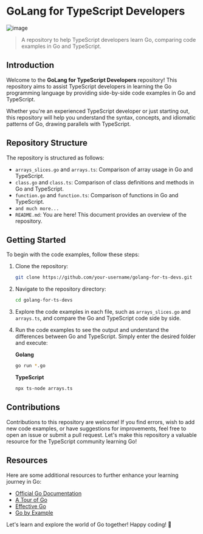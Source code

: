 # GoLang for TypeScript Developers

![image](https://github.com/oliveirabalsa/go-for-ts-devs/assets/57500163/02b2e316-ac6d-4928-a6d8-c69a3c538411)

> A repository to help TypeScript developers learn Go, comparing code examples in Go and TypeScript.

## Introduction

Welcome to the **GoLang for TypeScript Developers** repository! This repository aims to assist TypeScript developers in learning the Go programming language by providing side-by-side code examples in Go and TypeScript.

Whether you're an experienced TypeScript developer or just starting out, this repository will help you understand the syntax, concepts, and idiomatic patterns of Go, drawing parallels with TypeScript.

## Repository Structure

The repository is structured as follows:

- `arrays_slices.go` and `arrays.ts`: Comparison of array usage in Go and TypeScript.
- `class.go` and `class.ts`: Comparison of class definitions and methods in Go and TypeScript.
- `function.go` and `function.ts`: Comparison of functions in Go and TypeScript.
- `and much more...`
- `README.md`: You are here! This document provides an overview of the repository.

## Getting Started

To begin with the code examples, follow these steps:

1. Clone the repository:

   ```bash
   git clone https://github.com/your-username/golang-for-ts-devs.git
   ```

2. Navigate to the repository directory:

   ```bash
   cd golang-for-ts-devs
   ```

3. Explore the code examples in each file, such as `arrays_slices.go` and `arrays.ts`, and compare the Go and TypeScript code side by side.

4. Run the code examples to see the output and understand the differences between Go and TypeScript. Simply enter the desired folder and execute:

   **Golang**
   ```bash
   go run *.go
   ```

   **TypeScript**
   ```bash
   npx ts-node arrays.ts
   ```

## Contributions

Contributions to this repository are welcome! If you find errors, wish to add new code examples, or have suggestions for improvements, feel free to open an issue or submit a pull request. Let's make this repository a valuable resource for the TypeScript community learning Go!

## Resources

Here are some additional resources to further enhance your learning journey in Go:

- [Official Go Documentation](https://golang.org/doc/)
- [A Tour of Go](https://tour.golang.org/welcome/1)
- [Effective Go](https://golang.org/doc/effective_go.html)
- [Go by Example](https://gobyexample.com/)

Let's learn and explore the world of Go together! Happy coding! 🚀
